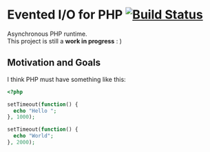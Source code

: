 # Evented I/O for PHP [![Build Status](https://travis-ci.com/qti3e/async-php.svg?branch=master)](https://travis-ci.com/qti3e/royton)

Asynchronous PHP runtime.  
This project is still a **work in progress** : )

## Motivation and Goals
I think PHP must have something like this:
```php
<?php

setTimeout(function() {
  echo "Hello ";
}, 1000);

setTimeout(function() {
  echo "World";
}, 2000);
```

